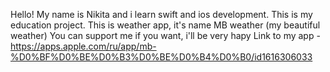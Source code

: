 Hello! My name is Nikita and i learn swift and ios development. This is my education project. 
This is weather app, it's name MB weather (my beautiful weather)
You can support me if you want, i'll be very hapy
Link to my app - https://apps.apple.com/ru/app/mb-%D0%BF%D0%BE%D0%B3%D0%BE%D0%B4%D0%B0/id1616306033
